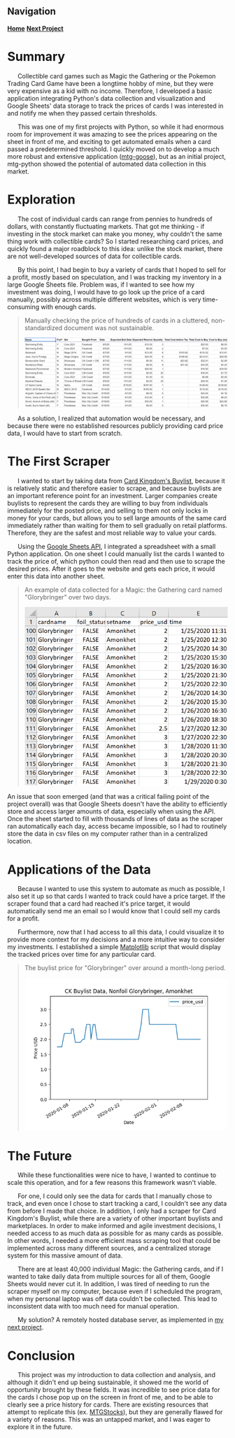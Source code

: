 ## Navigation
[**Home**](https://coltonglasgow13.github.io/ "Homepage")
[**Next Project**](https://coltonglasgow13.github.io/mtg_goose/ "mtg-goose")

# Summary
&nbsp;&nbsp;&nbsp;&nbsp;&nbsp;&nbsp;Collectible card games such as Magic the Gathering or the Pokemon Trading Card Game have been a longtime hobby of mine, but they were very expensive as a kid with no income. Therefore, I developed a basic application integrating Python's data collection and visualization and Google Sheets' data storage to track the prices of cards I was interested in and notify me when they passed certain thresholds.
  
&nbsp;&nbsp;&nbsp;&nbsp;&nbsp;&nbsp;This was one of my first projects with Python, so while it had enormous room for improvement it was amazing to see the prices appearing on the sheet in front of me, and exciting to get automated emails when a card passed a predetermined threshold. I quickly moved on to develop a much more robust and extensive application ([mtg-goose](https://coltonglasgow13.github.io/mtg_goose/)), but as an initial project, mtg-python showed the potential of automated data collection in this market.

# Exploration
&nbsp;&nbsp;&nbsp;&nbsp;&nbsp;&nbsp;The cost of individual cards can range from pennies to hundreds of dollars, with constantly fluctuating markets. That got me thinking - if investing in the stock market can make you money, why couldn't the same thing work with collectible cards? So I started researching card prices, and quickly found a major roadblock to this idea: unlike the stock market, there are not well-developed sources of data for collectible cards.

&nbsp;&nbsp;&nbsp;&nbsp;&nbsp;&nbsp;By this point, I had begin to buy a variety of cards that I hoped to sell for a profit, mostly based on speculation, and I was tracking my inventory in a large Google Sheets file. Problem was, if I wanted to see how my investment was doing, I would have to go look up the price of a card manually, possibly across multiple different websites, which is very time-consuming with enough cards. 

> Manually checking the price of hundreds of cards in a cluttered, non-standardized document was not sustainable.
> 
> ![image alt ><](/images/mtg-sales-screenshot.png)

&nbsp;&nbsp;&nbsp;&nbsp;&nbsp;&nbsp;As a solution, I realized that automation would be necessary, and because there were no established resources publicly providing card price data, I would have to start from scratch.

# The First Scraper
&nbsp;&nbsp;&nbsp;&nbsp;&nbsp;&nbsp;I wanted to start by taking data from [Card Kingdom's Buylist](https://www.cardkingdom.com/purchasing/mtg_singles?filter[sort]=price_desc "Card Kingdom Buylist"), because it is relatively static and therefore easier to scrape, and because buylists are an important reference point for an investment. Larger companies create buylists to represent the cards they are willing to buy from individuals immediately for the posted price, and selling to them not only locks in money for your cards, but allows you to sell large amounts of the same card immediately rather than waiting for them to sell gradually on retail platforms. Therefore, they are the safest and most reliable way to value your cards.

&nbsp;&nbsp;&nbsp;&nbsp;&nbsp;&nbsp;Using the [Google Sheets API](https://developers.google.com/sheets/api "Google Sheets API"), I integrated a spreadsheet with a small Python application. On one sheet I could manually list the cards I wanted to track the price of, which python could then read and then use to scrape the desired prices. After it goes to the website and gets each price, it would enter this data into another sheet.

> An example of data collected for a Magic: the Gathering card named "Glorybringer" over two days.
> 
> ![image alt ><](/images/scraper-screenshot-2.png)

An issue that soon emerged (and that was a critical failing point of the project overall) was that Google Sheets doesn't have the ability to efficiently store and access larger amounts of data, especially when using the API. Once the sheet started to fill with thousands of lines of data as the scraper ran automatically each day, access became impossible, so I had to routinely store the data in csv files on my computer rather than in a centralized location.

# Applications of the Data
&nbsp;&nbsp;&nbsp;&nbsp;&nbsp;&nbsp;Because I wanted to use this system to automate as much as possible, I also set it up so that cards I wanted to track could have a price target. If the scraper found that a card had reached it's price target, it would automatically send me an email so I would know that I could sell my cards for a profit.

&nbsp;&nbsp;&nbsp;&nbsp;&nbsp;&nbsp;Furthermore, now that I had access to all this data, I could visualize it to provide more context for my decisions and a more intuitive way to consider my investments. I established a simple [Matplotlib](https://matplotlib.org/stable/index.html "Matplotlib") script that would display the tracked prices over time for any particular card.

> The buylist price for "Glorybringer" over around a month-long period.
> 
> ![image alt ><](/images/data-plot-example.png)

# The Future
&nbsp;&nbsp;&nbsp;&nbsp;&nbsp;&nbsp;While these functionalities were nice to have, I wanted to continue to scale this operation, and for a few reasons this framework wasn't viable.

&nbsp;&nbsp;&nbsp;&nbsp;&nbsp;&nbsp;For one, I could only see the data for cards that I manually chose to track, and even once I chose to start tracking a card, I couldn't see any data from before I made that choice. In addition, I only had a scraper for Card Kingdom's Buylist, while there are a variety of other important buylists and marketplaces. In order to make informed and agile investment decisions, I needed access to as much data as possible for as many cards as possible. In other words, I needed a more efficient mass scraping tool that could be implemented across many different sources, and a centralized storage system for this massive amount of data.

&nbsp;&nbsp;&nbsp;&nbsp;&nbsp;&nbsp;There are at least 40,000 individual Magic: the Gathering cards, and if I wanted to take daily data from multiple sources for all of them, Google Sheets would never cut it. In addition, I was tired of needing to run the scraper myself on my computer, because even if I scheduled the program, when my personal laptop was off data couldn't be collected. This lead to inconsistent data with too much need for manual operation.


&nbsp;&nbsp;&nbsp;&nbsp;&nbsp;&nbsp;My solution? A remotely hosted database server, as implemented in [my next project](https://coltonglasgow13.github.io/mtg_goose/ "mtg-goose").

# Conclusion
&nbsp;&nbsp;&nbsp;&nbsp;&nbsp;&nbsp;This project was my introduction to data collection and analysis, and although it didn't end up being sustainable, it showed me the world of opportunity brought by these fields. It was incredible to see price data for the cards I chose pop up on the screen in front of me, and to be able to clearly see a price history for cards. There are existing resources that attempt to replicate this (ex. [MTGStocks](https://www.mtgstocks.com/news "MTGStocks")), but they are generally flawed for a variety of reasons. This was an untapped market, and I was eager to explore it in the future.
